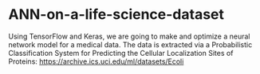 # ANN-on-a-life-science-dataset
Using TensorFlow and Keras, we are going to make and optimize a neural network model for a medical data. The data is extracted via a Probabilistic Classification System for Predicting the Cellular Localization Sites of Proteins: https://archive.ics.uci.edu/ml/datasets/Ecoli
